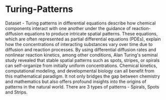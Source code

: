 # Turing-Patterns

Dataset - Turing patterns in differential equations describe how chemical components interact with one another under the guidance of reaction-diffusion equations to produce intricate spatial patterns. These equations, which are often represented as partial differential equations (PDEs), explain how the concentrations of interacting substances vary over time due to diffusion and reaction processes. By using differential diffusion rates and nonlinear reaction kinetics, among other conditions, Alan Turing's seminal study revealed that stable spatial patterns such as spots, stripes, or spirals can self-organize from initially uniform concentrations. Chemical kinetics, computational modeling, and developmental biology can all benefit from this mathematical paradigm. It not only bridges the gap between chemistry and mathematics but also offers profound insights into the origins of patterns in the natural world. There are 3 types of patterns - Spirals, Spots and Strips.
